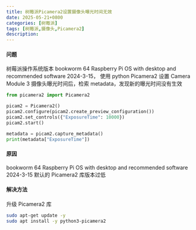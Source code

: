 ```yaml
---
title: 树莓派Picamera2设置摄像头曝光时间无效
date: 2025-05-21+0800
categories: [树莓派]
tags: [树莓派,摄像头,Picamera2]
description: 
---
```


#### 问题
树莓派操作系统版本 bookworm 64 Raspberry Pi OS with desktop and recommended software 2024-3-15，
使用 python Picamera2 设置 Camera Module 3 摄像头曝光时间后，检索 metadata，发现新的曝光时间没有生效

```python
from picamera2 import Picamera2

picam2 = Picamera2()
picam2.configure(picam2.create_preview_configuration())
picam2.set_controls({"ExposureTime": 10000})
picam2.start()

metadata = picam2.capture_metadata()
print(metadata["ExposureTime"])
```

#### 原因
bookworm 64 Raspberry Pi OS with desktop and recommended software 2024-3-15 默认的 Picamera2 库版本过低

#### 解决方法
升级 Picamera2 库

```bash
sudo apt-get update -y
sudo apt install -y python3-picamera2
```